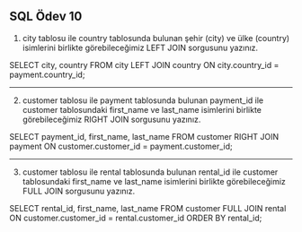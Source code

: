 SQL Ödev 10
------------


1) city tablosu ile country tablosunda bulunan şehir (city) ve ülke (country) isimlerini birlikte görebileceğimiz LEFT JOIN sorgusunu yazınız.

SELECT city, country FROM city
LEFT JOIN country ON city.country_id = payment.country_id;

-------------------------------------------------------------------------------------------------------------------------------------------------------------------------------------------------------

2) customer tablosu ile payment tablosunda bulunan payment_id ile customer tablosundaki first_name ve last_name isimlerini birlikte görebileceğimiz RIGHT JOIN sorgusunu yazınız.

SELECT payment_id, first_name, last_name FROM customer
RIGHT JOIN payment ON customer.customer_id = payment.customer_id;

-------------------------------------------------------------------------------------------------------------------------------------------------------------------------------------------------------

3) customer tablosu ile rental tablosunda bulunan rental_id ile customer tablosundaki first_name ve last_name isimlerini birlikte görebileceğimiz FULL JOIN sorgusunu yazınız.

SELECT rental_id, first_name, last_name FROM customer 
FULL JOIN rental ON customer.customer_id = rental.customer_id
ORDER BY  rental_id;
